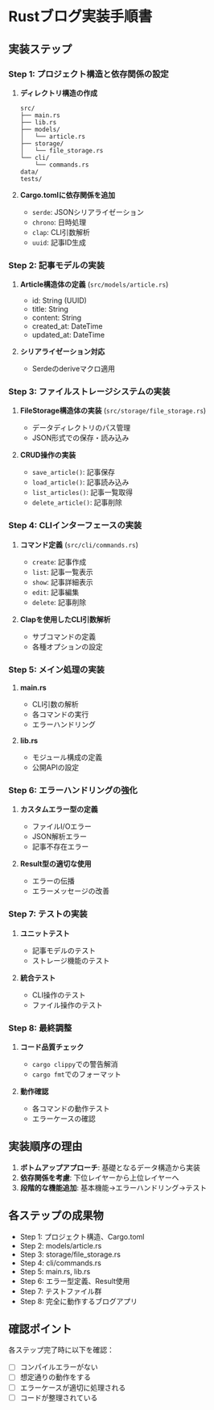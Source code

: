 # Rustブログ実装手順書

## 実装ステップ

### Step 1: プロジェクト構造と依存関係の設定

1. **ディレクトリ構造の作成**
   ```
   src/
   ├── main.rs
   ├── lib.rs
   ├── models/
   │   └── article.rs
   ├── storage/
   │   └── file_storage.rs
   └── cli/
       └── commands.rs
   data/
   tests/
   ```

2. **Cargo.tomlに依存関係を追加**
   - `serde`: JSONシリアライゼーション
   - `chrono`: 日時処理
   - `clap`: CLI引数解析
   - `uuid`: 記事ID生成

### Step 2: 記事モデルの実装

1. **Article構造体の定義** (`src/models/article.rs`)
   - id: String (UUID)
   - title: String
   - content: String
   - created_at: DateTime<Utc>
   - updated_at: DateTime<Utc>

2. **シリアライゼーション対応**
   - Serdeのderiveマクロ適用

### Step 3: ファイルストレージシステムの実装

1. **FileStorage構造体の実装** (`src/storage/file_storage.rs`)
   - データディレクトリのパス管理
   - JSON形式での保存・読み込み

2. **CRUD操作の実装**
   - `save_article()`: 記事保存
   - `load_article()`: 記事読み込み
   - `list_articles()`: 記事一覧取得
   - `delete_article()`: 記事削除

### Step 4: CLIインターフェースの実装

1. **コマンド定義** (`src/cli/commands.rs`)
   - `create`: 記事作成
   - `list`: 記事一覧表示
   - `show`: 記事詳細表示
   - `edit`: 記事編集
   - `delete`: 記事削除

2. **Clapを使用したCLI引数解析**
   - サブコマンドの定義
   - 各種オプションの設定

### Step 5: メイン処理の実装

1. **main.rs**
   - CLI引数の解析
   - 各コマンドの実行
   - エラーハンドリング

2. **lib.rs**
   - モジュール構成の定義
   - 公開APIの設定

### Step 6: エラーハンドリングの強化

1. **カスタムエラー型の定義**
   - ファイルI/Oエラー
   - JSON解析エラー
   - 記事不存在エラー

2. **Result型の適切な使用**
   - エラーの伝播
   - エラーメッセージの改善

### Step 7: テストの実装

1. **ユニットテスト**
   - 記事モデルのテスト
   - ストレージ機能のテスト

2. **統合テスト**
   - CLI操作のテスト
   - ファイル操作のテスト

### Step 8: 最終調整

1. **コード品質チェック**
   - `cargo clippy`での警告解消
   - `cargo fmt`でのフォーマット

2. **動作確認**
   - 各コマンドの動作テスト
   - エラーケースの確認

## 実装順序の理由

1. **ボトムアップアプローチ**: 基礎となるデータ構造から実装
2. **依存関係を考慮**: 下位レイヤーから上位レイヤーへ
3. **段階的な機能追加**: 基本機能→エラーハンドリング→テスト

## 各ステップの成果物

- Step 1: プロジェクト構造、Cargo.toml
- Step 2: models/article.rs
- Step 3: storage/file_storage.rs
- Step 4: cli/commands.rs
- Step 5: main.rs, lib.rs
- Step 6: エラー型定義、Result使用
- Step 7: テストファイル群
- Step 8: 完全に動作するブログアプリ

## 確認ポイント

各ステップ完了時に以下を確認：
- [ ] コンパイルエラーがない
- [ ] 想定通りの動作をする
- [ ] エラーケースが適切に処理される
- [ ] コードが整理されている